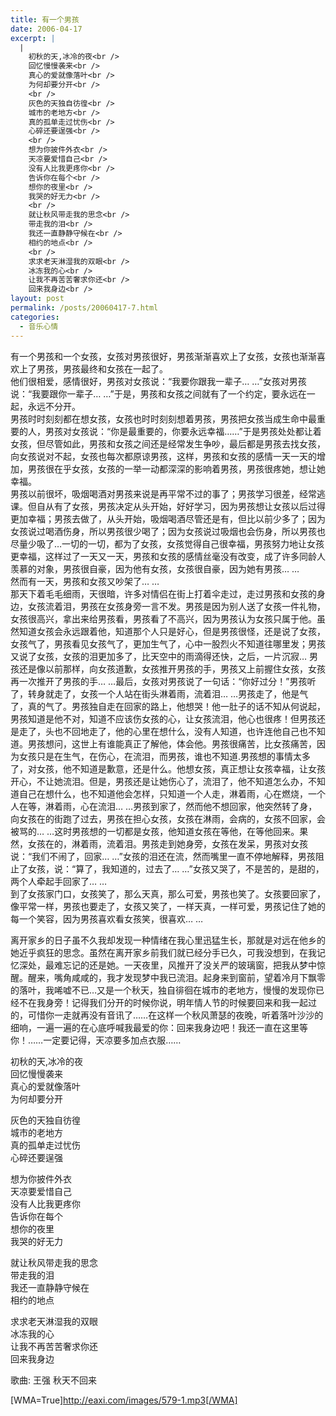 ```yaml
---
title: 有一个男孩
date: 2006-04-17
excerpt: |
  |
    初秋的天,冰冷的夜<br />
    回忆慢慢袭来<br />
    真心的爱就像落叶<br />
    为何却要分开<br />
    <br />
    灰色的天独自彷徨<br />
    城市的老地方<br />
    真的孤单走过忧伤<br />
    心碎还要逞强<br />
    <br />
    想为你披件外衣<br />
    天凉要爱惜自己<br />
    没有人比我更疼你<br />
    告诉你在每个<br />
    想你的夜里<br />
    我哭的好无力<br />
    <br />
    就让秋风带走我的思念<br />
    带走我的泪<br />
    我还一直静静守候在<br />
    相约的地点<br />
    <br />
    求求老天淋湿我的双眼<br />
    冰冻我的心<br />
    让我不再苦苦奢求你还<br />
    回来我身边<br />
layout: post
permalink: /posts/20060417-7.html
categories:
  - 音乐心情
---
```

有一个男孩和一个女孩，女孩对男孩很好，男孩渐渐喜欢上了女孩，女孩也渐渐喜欢上了男孩，男孩最终和女孩在一起了。  
他们很相爱，感情很好，男孩对女孩说：“我要你跟我一辈子&#8230; &#8230;”女孩对男孩说：“我要跟你一辈子&#8230; &#8230;”于是，男孩和女孩之间就有了一个约定，要永远在一起，永远不分开。  
男孩时时刻刻都在想女孩，女孩也时时刻刻想着男孩，男孩把女孩当成生命中最重要的人，男孩对女孩说：“你是最重要的，你要永远幸福&#8230;&#8230;”于是男孩处处都让着女孩，但尽管如此，男孩和女孩之间还是经常发生争吵，最后都是男孩去找女孩，向女孩说对不起，女孩也每次都原谅男孩，这样，男孩和女孩的感情一天一天的增加，男孩很在乎女孩，女孩的一举一动都深深的影响着男孩，男孩很疼她，想让她幸福。  
男孩以前很坏，吸烟喝酒对男孩来说是再平常不过的事了；男孩学习很差，经常逃课。但自从有了女孩，男孩决定从头开始，好好学习，因为男孩想让女孩以后过得更加幸福；男孩去做了，从头开始，吸烟喝酒尽管还是有，但比以前少多了；因为女孩说过喝酒伤身，所以男孩很少喝了；因为女孩说过吸烟也会伤身，所以男孩也尽量少吸了&#8230;一切的一切，都为了女孩，女孩觉得自己很幸福，男孩努力地让女孩更幸福，这样过了一天又一天，男孩和女孩的感情丝毫没有改变，成了许多同龄人羡慕的对象，男孩很自豪，因为他有女孩，女孩很自豪，因为她有男孩&#8230; &#8230;   
然而有一天，男孩和女孩又吵架了&#8230; &#8230;  
那天下着毛毛细雨，天很暗，许多对情侣在街上打着伞走过，走过男孩和女孩的身边，女孩流着泪，男孩在女孩身旁一言不发。男孩是因为别人送了女孩一件礼物，女孩很高兴，拿出来给男孩看，男孩看了不高兴，因为男孩认为女孩只属于他。虽然知道女孩会永远跟着他，知道那个人只是好心，但是男孩很怪，还是说了女孩，女孩气了，男孩看见女孩气了，更加生气了，心中一股烈火不知道往哪里发；男孩又说了女孩，女孩的泪更加多了，比天空中的雨滴得还快，之后，一片沉寂&#8230; 男孩还是像以前那样，向女孩道歉，女孩推开男孩的手，男孩又上前握住女孩，女孩再一次推开了男孩的手&#8230; &#8230;最后，女孩对男孩说了一句话：“你好过分！”男孩听了，转身就走了，女孩一个人站在街头淋着雨，流着泪&#8230; &#8230;男孩走了，他是气了，真的气了。男孩独自走在回家的路上，他想哭！他一肚子的话不知从何说起，男孩知道是他不对，知道不应该伤女孩的心，让女孩流泪，他心也很疼！但男孩还是走了，头也不回地走了，他的心里在想什么，没有人知道，也许连他自己也不知道。男孩想问，这世上有谁能真正了解他，体会他。男孩很痛苦，比女孩痛苦，因为女孩只是在生气，在伤心，在流泪，而男孩，谁也不知道.男孩想的事情太多了，对女孩，他不知道是歉意，还是什么。他想女孩，真正想让女孩幸福，让女孩开心，不让她流泪。但是，男孩还是让她伤心了，流泪了，他不知道怎么办，不知道自己在想什么，也不知道他会怎样，只知道一个人走，淋着雨，心在燃烧，一个人在等，淋着雨，心在流泪&#8230; &#8230;男孩到家了，然而他不想回家，他突然转了身，向女孩在的街跑了过去，男孩在担心女孩，女孩在淋雨，会病的，女孩不回家，会被骂的&#8230; &#8230;这时男孩想的一切都是女孩，他知道女孩在等他，在等他回来。果然，女孩在的，淋着雨，流着泪。男孩走到她身旁，女孩在发呆，男孩对女孩说：“我们不闹了，回家&#8230; &#8230;”女孩的泪还在流，然而嘴里一直不停地解释，男孩阻止了女孩，说：“算了，我知道的，过去了&#8230; &#8230;”女孩又哭了，不是苦的，是甜的，两个人牵起手回家了&#8230; &#8230;   
到了女孩家门口，女孩笑了，那么天真，那么可爱，男孩也笑了。女孩要回家了，像平常一样，男孩也要走了，女孩又笑了，一样天真，一样可爱，男孩记住了她的每一个笑容，因为男孩喜欢看女孩笑，很喜欢&#8230; &#8230;

离开家乡的日子虽不久我却发现一种情绪在我心里迅猛生长，那就是对远在他乡的她近乎疯狂的思念。虽然在离开家乡前我们就已经分手已久，可我没想到，在我记忆深处，最难忘记的还是她。一天夜里，风推开了没关严的玻璃窗，把我从梦中惊醒。醒来，嘴角咸咸的，我才发现梦中我已流泪。起身来到窗前，望着冷月下飘零的落叶，我唏嘘不已&#8230;又是一个秋天，独自徘徊在城市的老地方，慢慢的发现你已经不在我身旁！记得我们分开的时候你说，明年情人节的时候要回来和我一起过的，可惜你一走就再没有音讯了……在这样一个秋风萧瑟的夜晚，听着落叶沙沙的细响，一遍一遍的在心底呼喊我最爱的你：回来我身边吧！我还一直在这里等你！……一定要记得，天凉要多加点衣服……

初秋的天,冰冷的夜  
回忆慢慢袭来  
真心的爱就像落叶  
为何却要分开

灰色的天独自彷徨  
城市的老地方  
真的孤单走过忧伤  
心碎还要逞强

想为你披件外衣  
天凉要爱惜自己  
没有人比我更疼你  
告诉你在每个  
想你的夜里  
我哭的好无力

就让秋风带走我的思念  
带走我的泪  
我还一直静静守候在  
相约的地点

求求老天淋湿我的双眼  
冰冻我的心  
让我不再苦苦奢求你还  
回来我身边

歌曲: 王强 秋天不回来

[WMA=True]http://eaxi.com/images/579-1.mp3[/WMA]
